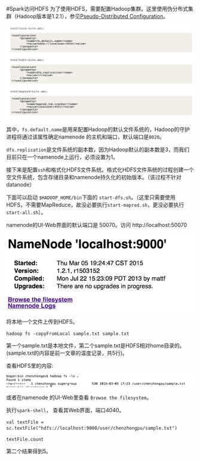 #Spark访问HDFS
为了使用HDFS，需要配置Hadoop集群。这里使用伪分布式集群（Hadoop版本是1.2.1），参见[Pseudo-Distributed Configuration](http://hadoop.apache.org/docs/r1.2.1/single_node_setup.html)。

![hdfs](hdfs-config.png)

其中，`fs.default.name`是用来配置Hadoop的默认文件系统的，Hadoop的守护进程将通过该属性确定namenode 的主机和端口，默认端口是`8020`。


`dfs.replication`是文件系统的副本数，因为Hadoop默认的副本数是3，而我们目前只在一个namenode上运行，必须设置为1。

接下来是配置`ssh`和格式化HDFS文件系统。格式化HDFS文件系统的过程创建一个空文件系统，包含存储目录和namenode持久化的初始版本。（该过程不针对datanode）

下面可以启动 `$HADOOP_HOME/bin`下面的 `start-dfs.sh`。（这里只需要使用HDFS，不需要MapReduce，故没必要执行`start-mapred.sh`，更没必要执行`start-all.sh`）。

namenode的UI-Web界面的默认端口是 50070。访问 http://localhost:50070

![namenode](namenode.png)

将本地一个文件上传到HDFS。

```
hadoop fs -copyFromLocal sample.txt sample.txt
```

第一个sample.txt是本地文件，第二个sample.txt是HDFS相对home目录的。
(sample.txt的内容是前一文章的温度记录，共5行)。


查看HDFS里的内容:

![ls](ls.png)

或者在namenode 的UI-Web里查看 `Browse the filesystem`。

执行`spark-shell`，
查看其Web界面，端口4040。

```
val textFile = sc.textFile("hdfs://localhost:9000/user/chenzhongpu/sample.txt")
```

```
textFile.count
```
第二个结果得到5。